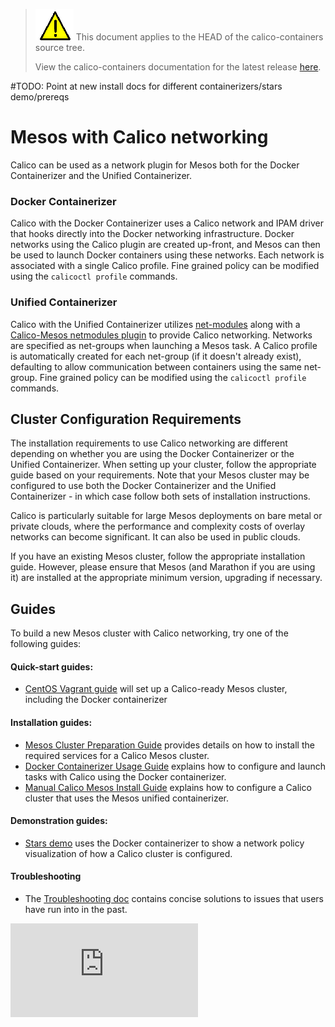 <!--- master only -->
> ![warning](../images/warning.png) This document applies to the HEAD of the calico-containers source tree.
>
> View the calico-containers documentation for the latest release [here](https://github.com/projectcalico/calico-containers/blob/v0.17.0/README.md).
<!--- else
> You are viewing the calico-containers documentation for release **release**.
<!--- end of master only -->

#TODO: Point at new install docs for different containerizers/stars demo/prereqs

# Mesos with Calico networking
Calico can be used as a network plugin for Mesos both for the Docker
Containerizer and the Unified Containerizer.

### Docker Containerizer
Calico with the Docker Containerizer uses a Calico network and IPAM 
driver that hooks directly into the Docker networking infrastructure.
Docker networks using the Calico plugin are created up-front, and Mesos 
can then be used to launch Docker containers using these networks.  Each
network is associated with a single Calico profile.  Fine grained policy
can be modified using the `calicoctl profile` commands.

### Unified Containerizer
Calico with the Unified Containerizer utilizes [net-modules](https://github.com/mesosphere/net-modules)
along with a [Calico-Mesos netmodules plugin](https://github.com/projectcalico/calico-mesos)
to provide Calico networking.  Networks are specified as net-groups when
launching a Mesos task.  A Calico profile is automatically created for 
each net-group (if it doesn't already exist), defaulting to allow 
communication between containers using the same net-group.  Fine grained
policy can be modified using the `calicoctl profile` commands.

## Cluster Configuration Requirements
The installation requirements to use Calico networking are different
depending on whether you are using the Docker Containerizer or the 
Unified Containerizer.  When setting up your cluster, follow the
appropriate guide based on your requirements.  Note that your Mesos
cluster may be configured to use both the Docker Containerizer and the
Unified Containerizer - in which case follow both sets of installation
instructions.

Calico is particularly suitable for large Mesos deployments on bare 
metal or private clouds, where the performance and complexity costs of 
overlay networks can become significant. It can also be used in public 
clouds.

If you have an existing Mesos cluster, follow the appropriate
installation guide. However, please ensure that Mesos (and Marathon
if you are using it) are installed at the appropriate minimum
version, upgrading if necessary.

## Guides

To build a new Mesos cluster with Calico networking, try one of the
following guides:

#### Quick-start guides:
- [CentOS Vagrant guide](VagrantCentOS.md) will set up a Calico-ready
Mesos cluster, including the Docker containerizer

#### Installation guides:
- [Mesos Cluster Preparation Guide](MesosClusterPreparation.md) provides
details on how to install the required services for a Calico Mesos cluster.
- [Docker Containerizer Usage Guide](UsageGuideDockerContainerizer.md)
explains how to configure and launch tasks with Calico using the
Docker containerizer.
- [Manual Calico Mesos Install Guide](ManualInstallCalicoMesos.md) explains
how to configure a Calico cluster that uses the Mesos unified containerizer.

#### Demonstration guides:
- [Stars demo](stars-demo/) uses the Docker containerizer to show
a network policy visualization of how a Calico cluster is configured.

#### Troubleshooting 
- The [Troubleshooting doc](Troubleshooting.md) contains concise solutions to
issues that users have run into in the past.

[![Analytics](https://calico-ga-beacon.appspot.com/UA-52125893-3/calico-containers/docs/cni/kubernetes/README.md?pixel)](https://github.com/igrigorik/ga-beacon)
